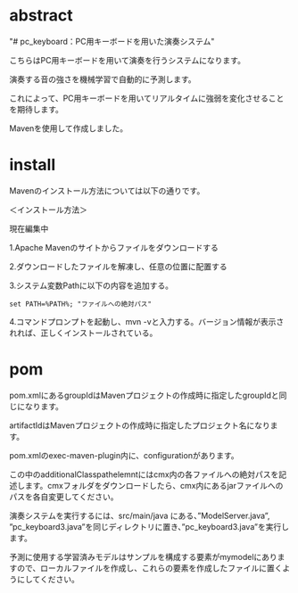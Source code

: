 # abstract
"# pc_keyboard：PC用キーボードを用いた演奏システム"

こちらはPC用キーボードを用いて演奏を行うシステムになります。

演奏する音の強さを機械学習で自動的に予測します。

これによって、PC用キーボードを用いてリアルタイムに強弱を変化させることを期待します。

Mavenを使用して作成しました。

# install
Mavenのインストール方法については以下の通りです。

＜インストール方法＞

現在編集中

1.Apache Mavenのサイトからファイルをダウンロードする

2.ダウンロードしたファイルを解凍し、任意の位置に配置する

3.システム変数Pathに以下の内容を追加する。
```
set PATH=%PATH%; "ファイルへの絶対パス"
```

4.コマンドプロンプトを起動し、mvn -vと入力する。バージョン情報が表示されれば、正しくインストールされている。


# pom
pom.xmlにあるgroupIdはMavenプロジェクトの作成時に指定したgroupIdと同じになります。

artifactIdはMavenプロジェクトの作成時に指定したプロジェクト名になります。

pom.xmlのexec-maven-plugin内に、configurationがあります。

この中のadditionalClasspathelemntにはcmx内の各ファイルへの絶対パスを記述します。cmxフォルダをダウンロードしたら、cmx内にあるjarファイルへのパスを各自変更してください。

演奏システムを実行するには、src/main/java にある、”ModelServer.java”, ”pc_keyboard3.java”を同じディレクトリに置き、”pc_keyboard3.java”を実行します。

予測に使用する学習済みモデルはサンプルを構成する要素がmymodelにありますので、ローカルファイルを作成し、これらの要素を作成したファイルに置くようにしてください。



